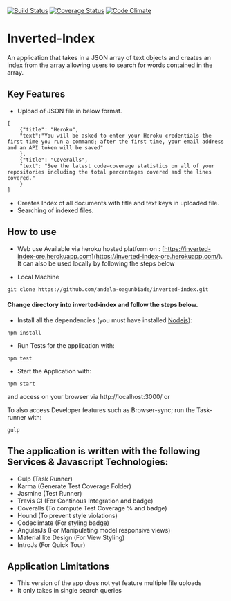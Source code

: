 [![Build Status](https://travis-ci.org/andela-oagunbiade/inverted-index.svg?branch=develop)](https://travis-ci.org/andela-oagunbiade/inverted-index.svg?branch=develop)
[![Coverage Status](https://coveralls.io/repos/github/andela-oagunbiade/inverted-index/badge.svg?branch=develop)](https://coveralls.io/github/andela-oagunbiade/inverted-index?branch=develop)
[![Code Climate](https://codeclimate.com/github/andela-oagunbiade/inverted-index/badges/gpa.svg)](https://codeclimate.com/github/andela-oagunbiade/inverted-index)

# Inverted-Index
An application that takes in a JSON array of text objects and creates an index from the array allowing users to search for words contained in the array.

## Key Features
- Upload of JSON file in below format.
```
[
    {"title": "Heroku",
    "text":"You will be asked to enter your Heroku credentials the first time you run a command; after the first time, your email address and an API token will be saved"
    },
    {"title": "Coveralls",
    "text": "See the latest code-coverage statistics on all of your repositories including the total percentages covered and the lines covered."
    }
]
```
- Creates Index of all documents with title and text keys in uploaded file.
- Searching of indexed files.

## How to use
- Web use
Available via heroku hosted platform on : [https://inverted-index-ore.herokuapp.com](https://inverted-index-ore.herokuapp.com/).
It can also be used locally by following the steps below

- Local Machine
```
git clone https://github.com/andela-oagunbiade/inverted-index.git
```
#### Change directory into inverted-index and follow the steps below.
- Install all the dependencies (you must have installed [Nodejs](nodejs.org)):
```
npm install
```

- Run Tests for the application with:
```
npm test
```
- Start the Application with:
```
npm start
```
and access on your browser via http://localhost:3000/ or

To also access Developer features such as Browser-sync; run the Task-runner with:
```
gulp
```



## The application is written with the following Services & Javascript Technologies:
- Gulp (Task Runner)
- Karma (Generate Test Coverage Folder)
- Jasmine (Test Runner)
- Travis CI (For Continous Integration and badge)
- Coveralls (To compute Test Coverage % and badge)
- Hound (To prevent style violations)
- Codeclimate (For styling badge)
- AngularJs (For Manipulating model responsive views)
- Material lite Design (For View Styling)
- IntroJs (For Quick Tour)


## Application Limitations
- This version of the app does not yet feature multiple file uploads
- It only takes in single search queries
